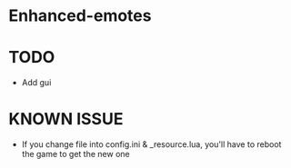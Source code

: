 # Enhanced-emotes

# TODO

- Add gui

# KNOWN ISSUE

- If you change file into config.ini & _resource.lua, you'll have to reboot the game to get the new one
